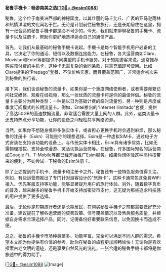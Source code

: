 **秘鲁手機卡：畅游南美之选[[TG💪+ @esim1088](https://t.me/s/esim1088)]**

秘鲁，这个位于南美洲西部的神秘国度，以其壮丽的马丘比丘、广袤的亚马逊雨林和热情洋溢的文化闻名于世。无论是计划前往秘鲁旅行，还是长期居住在这里，拥有一张合适的秘鲁手機卡都是必不可少的。今天，我们就来聊聊秘鲁的手機卡、流量卡以及注册卡，帮助你更好地选择适合自己的通信产品。

首先，让我们从最基础的秘鲁手機卡说起。手機卡是每个智能手机用户必备的工具，它决定了你的通话、短信以及数据连接能力。在秘鲁，各大运营商如Claro、Movistar和Entel等都提供不同类型的手机卡服务。对于短期游客来说，通常推荐购买预付费的手机卡，这种卡无需复杂的合同条款，只需充值即可使用。比如Claro提供的“Prepago”套餐，不仅价格实惠，而且覆盖范围广，非常适合初次来到秘鲁的旅行者。

接下来，我们谈谈秘鲁的流量卡。如果你是一个重度网络使用者，或者需要频繁访问社交媒体、观看在线视频，那么一张优质的流量卡将是你的最佳伴侣。秘鲁的流量卡主要分为两种类型：一种是以日为基础计费的临时流量包，另一种则是月度或季度订阅模式的长期流量卡。例如，Entel推出的“Internet Ilimitado”套餐，提供了高达50GB的高速数据流量，非常适合需要大量上网的人群。此外，这类流量卡还支持热点分享功能，让你的设备之间轻松共享网络资源。

当然，如果你不想随身携带多张实体卡，或者担心更换手机时会遇到麻烦，那么秘鲁的注册卡（Esim）可能是你的理想选择。Esim是一种虚拟SIM卡，通过电子方式安装在支持该功能的设备上。与传统实体卡相比，Esim具有诸多优势，比如无需物理插拔、支持全球漫游、灵活切换运营商等。在秘鲁，许多国际知名的运营商如Google Fi、T-Mobile等都已经开始推广Esim服务。如果你想体验这种高科技带来的便利，不妨尝试一下秘鲁的Esim注册卡。

除了上述提到的手机卡、流量卡和注册卡之外，秘鲁还有一些特色服务值得关注。例如，有些运营商推出了专门针对游客设计的“旅游卡”，这种卡通常包含免费WiFi接入、优先客服支持等功能，能够显著提升用户的旅行体验。另外，随着数字货币的普及，越来越多的秘鲁手机卡开始支持加密货币支付，这无疑为那些追求科技感的用户提供了更多选择。

最后，无论你是短期旅行者还是长期居民，在购买秘鲁手機卡之前都需要做好充分准备。建议提前了解各运营商的资费政策、信号覆盖情况以及售后服务质量，并根据自身需求合理选择产品。同时，记得备份好重要联系信息，以免因换卡而造成不便。

总之，秘鲁的手機卡市场种类繁多、功能丰富，完全可以满足不同人群的需求。希望本文能为你提供有价值的参考，助你在秘鲁的旅程更加顺畅愉快！无论你是喜欢探索古老文明的遗迹，还是享受自然风光的洗礼，一张合适的秘鲁手機卡都将是你旅途中的得力助手。

[[TG💪+ @esim1088](https://t.me/s/esim1088) ![Image](https://i.postimg.cc/4NQfJmqS/Snipaste-2025-05-13-00-14-12.png)]